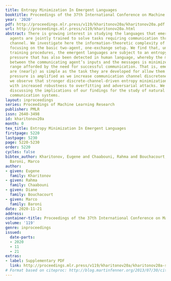 ```yaml
---
title: Entropy Minimization In Emergent Languages
booktitle: Proceedings of the 37th International Conference on Machine Learning
year: '2020'
pdf: http://proceedings.mlr.press/v119/kharitonov20a/kharitonov20a.pdf
url: http://proceedings.mlr.press/v119/kharitonov20a.html
abstract: There is growing interest in studying the languages that emerge when neural
  agents are jointly trained to solve tasks requiring communication through a discrete
  channel. We investigate here the information-theoretic complexity of such languages,
  focusing on the basic two-agent, one-exchange setup. We find that, under common
  training procedures, the emergent languages are subject to an entropy minimization
  pressure that has also been detected in human language, whereby the mutual information
  between the communicating agent’s inputs and the messages is minimized, within the
  range afforded by the need for successful communication. That is, emergent languages
  are (nearly) as simple as the task they are developed for allow them to be. This
  pressure is amplified as we increase communication channel discreteness. Further,
  we observe that stronger discrete-channel-driven entropy minimization leads to representations
  with increased robustness to overfitting and adversarial attacks. We conclude by
  discussing the implications of our findings for the study of natural and artificial
  communication systems.
layout: inproceedings
series: Proceedings of Machine Learning Research
publisher: PMLR
issn: 2640-3498
id: kharitonov20a
month: 0
tex_title: Entropy Minimization In Emergent Languages
firstpage: 5220
lastpage: 5230
page: 5220-5230
order: 5220
cycles: false
bibtex_author: Kharitonov, Eugene and Chaabouni, Rahma and Bouchacourt, Diane and
  Baroni, Marco
author:
- given: Eugene
  family: Kharitonov
- given: Rahma
  family: Chaabouni
- given: Diane
  family: Bouchacourt
- given: Marco
  family: Baroni
date: 2020-11-21
address: 
container-title: Proceedings of the 37th International Conference on Machine Learning
volume: '119'
genre: inproceedings
issued:
  date-parts:
  - 2020
  - 11
  - 21
extras:
- label: Supplementary PDF
  link: http://proceedings.mlr.press/v119/kharitonov20a/kharitonov20a-supp.pdf
# Format based on citeproc: http://blog.martinfenner.org/2013/07/30/citeproc-yaml-for-bibliographies/
---
```

